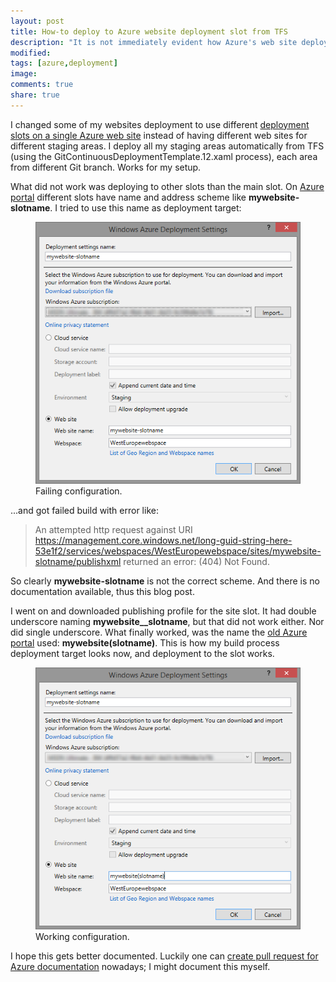 ```yaml
---
layout: post
title: How-to deploy to Azure website deployment slot from TFS
description: "It is not immediately evident how Azure's web site deployment slots work."
modified:
tags: [azure,deployment]
image: 
comments: true
share: true
---
```


I changed some of my websites deployment to use different [deployment slots on a single Azure web site](http://azure.microsoft.com/en-us/documentation/articles/web-sites-staged-publishing/) instead of having different web sites for different staging areas. I deploy all my staging areas automatically from TFS (using the GitContinuousDeploymentTemplate.12.xaml process), each area from different Git branch. Works for my setup. 

What did not work was deploying to other slots than the main slot. On [Azure portal](https://portal.azure.com) different slots have name and address scheme like **mywebsite-slotname**. I tried to use this name as deployment target:

<figure>
	<img src="/images/2014-10-24-failing-configuration.png" alt="Failing configuration.">
    <figcaption>Failing configuration.</figcaption>
</figure>

...and got failed build with error like:  

> An attempted http request against URI https://management.core.windows.net/long-guid-string-here-53e1f2/services/webspaces/WestEuropewebspace/sites/mywebsite-slotname/publishxml returned an error: (404) Not Found.

So clearly **mywebsite-slotname** is not the correct scheme. And there is no documentation available, thus this blog post.

I went on and downloaded publishing profile for the site slot. It had double underscore naming **mywebsite__slotname**, but that did not work either. Nor did single underscore. What finally worked, was the name the [old Azure portal](https://manage.windowsazure.com) used: **mywebsite(slotname)**. This is how my build process deployment target looks now, and deployment to the slot works. 

<figure>
	<img src="/images/2014-10-24-working-configuration.png" alt="Working configuration.">
    <figcaption>Working configuration.</figcaption>
</figure>

I hope this gets better documented. Luckily one can [create pull request for Azure documentation](https://github.com/Azure/azure-content/blob/master/CONTRIBUTING.md) nowadays; I might document this myself. 



